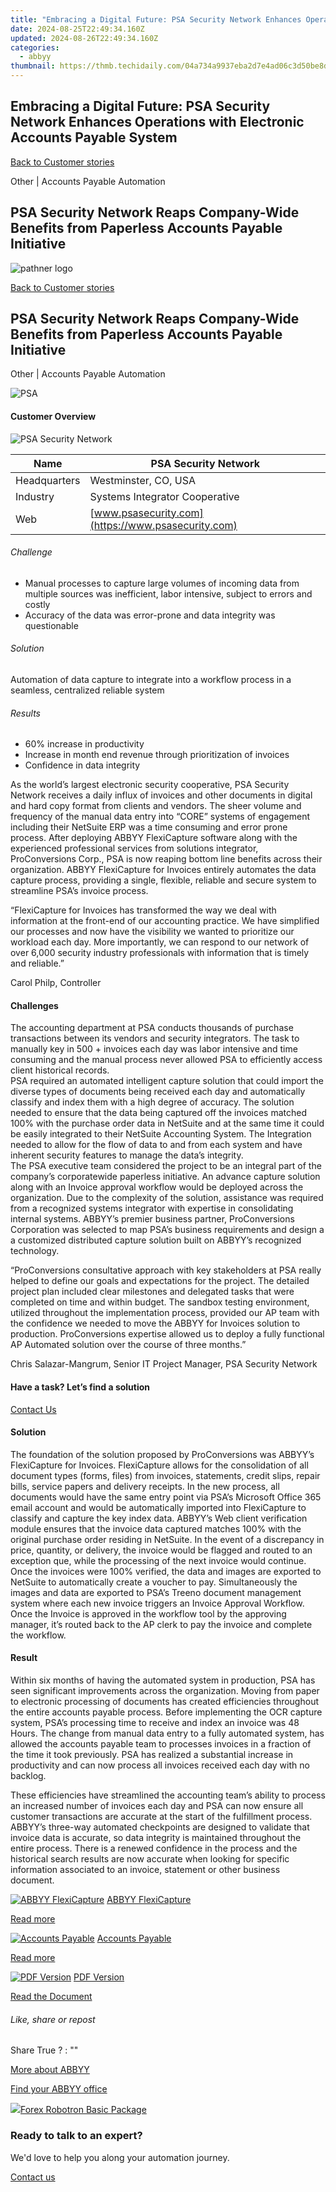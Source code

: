 ```yaml
---
title: "Embracing a Digital Future: PSA Security Network Enhances Operations with Electronic Accounts Payable System"
date: 2024-08-25T22:49:34.160Z
updated: 2024-08-26T22:49:34.160Z
categories:
  - abbyy
thumbnail: https://thmb.techidaily.com/04a734a9937eba2d7e4ad06c3d50be8d29a9cd1edbd98c5f96a14775cba2210b.jpg
---
```


## Embracing a Digital Future: PSA Security Network Enhances Operations with Electronic Accounts Payable System

[Back to Customer stories](https://tools.techidaily.com/abbyy/products/)

Other | Accounts Payable Automation

## PSA Security Network Reaps Company-Wide Benefits from Paperless Accounts Payable Initiative

![pathner logo](https://content.abbyy.com/-/media/project/abbyy/abbyy/logos-white/abbyy.png?h=40&iar=0&w=120)

[Back to Customer stories](https://tools.techidaily.com/abbyy/products/)

## PSA Security Network Reaps Company-Wide Benefits from Paperless Accounts Payable Initiative

Other | Accounts Payable Automation 

![PSA](https://static1.abbyy.com/abbyycommedia/19252/case-studies-psa-top-image.jpg) 

#### Customer Overview

![PSA Security Network](https://static3.abbyy.com/abbyycommedia/19257/case-studies-psa-small-overview-image.jpg) 

| Name         | PSA Security Network                               |
| ------------ | -------------------------------------------------- |
| Headquarters | Westminster, CO, USA                               |
| Industry     | Systems Integrator Cooperative                     |
| Web          | [www.psasecurity.com](https://www.psasecurity.com) |

###### Challenge

* Manual processes to capture large volumes of incoming data from multiple sources was inefficient, labor intensive, subject to errors and costly
* Accuracy of the data was error-prone and data integrity was questionable

###### Solution

Automation of data capture to integrate into a workflow process in a seamless, centralized reliable system

###### Results

* 60% increase in productivity
* Increase in month end revenue through prioritization of invoices
* Confidence in data integrity

As the world’s largest electronic security cooperative, PSA Security Network receives a daily influx of invoices and other documents in digital and hard copy format from clients and vendors. The sheer volume and frequency of the manual data entry into “CORE” systems of engagement including their NetSuite ERP was a time consuming and error prone process. After deploying ABBYY FlexiCapture software along with the experienced professional services from solutions integrator, ProConversions Corp., PSA is now reaping bottom line benefits across their organization. ABBYY FlexiCapture for Invoices entirely automates the data capture process, providing a single, flexible, reliable and secure system to streamline PSA’s invoice process.

 “FlexiCapture for Invoices has transformed the way we deal with information at the front-end of our accounting practice. We have simplified our processes and now have the visibility we wanted to prioritize our workload each day. More importantly, we can respond to our network of over 6,000 security industry professionals with information that is timely and reliable.”

 Carol Philp, Controller

#### Challenges

The accounting department at PSA conducts thousands of purchase transactions between its vendors and security integrators. The task to manually key in 500 + invoices each day was labor intensive and time consuming and the manual process never allowed PSA to efficiently access client historical records.  
PSA required an automated intelligent capture solution that could import the diverse types of documents being received each day and automatically classify and index them with a high degree of accuracy. The solution needed to ensure that the data being captured off the invoices matched 100% with the purchase order data in NetSuite and at the same time it could be easily integrated to their NetSuite Accounting System. The Integration needed to allow for the flow of data to and from each system and have inherent security features to manage the data’s integrity.  
The PSA executive team considered the project to be an integral part of the company’s corporatewide paperless initiative. An advance capture solution along with an Invoice approval workflow would be deployed across the organization. Due to the complexity of the solution, assistance was required from a recognized systems integrator with expertise in consolidating internal systems. ABBYY’s premier business partner, ProConversions Corporation was selected to map PSA’s business requirements and design a a customized distributed capture solution built on ABBYY’s recognized technology. 

 “ProConversions consultative approach with key stakeholders at PSA really helped to define our goals and expectations for the project. The detailed project plan included clear milestones and delegated tasks that were completed on time and within budget. The sandbox testing environment, utilized throughout the implementation process, provided our AP team with the confidence we needed to move the ABBYY for Invoices solution to production. ProConversions expertise allowed us to deploy a fully functional AP Automated solution over the course of three months.”

 Chris Salazar-Mangrum, Senior IT Project Manager, PSA Security Network

#### Have a task? Let’s find a solution

[Contact Us](https://tools.techidaily.com/abbyy/products/) 

#### Solution

The foundation of the solution proposed by ProConversions was ABBYY’s FlexiCapture for Invoices. FlexiCapture allows for the consolidation of all document types (forms, files) from invoices, statements, credit slips, repair bills, service papers and delivery receipts. In the new process, all documents would have the same entry point via PSA’s Microsoft Office 365 email account and would be automatically imported into FlexiCapture to classify and capture the key index data. ABBYY’s Web client verification module ensures that the invoice data captured matches 100% with the original purchase order residing in NetSuite. In the event of a discrepancy in price, quantity, or delivery, the invoice would be flagged and routed to an exception que, while the processing of the next invoice would continue. Once the invoices were 100% verified, the data and images are exported to NetSuite to automatically create a voucher to pay. Simultaneously the images and data are exported to PSA’s Treeno document management system where each new invoice triggers an Invoice Approval Workflow. Once the Invoice is approved in the workflow tool by the approving manager, it’s routed back to the AP clerk to pay the invoice and complete the workflow. 

#### Result

Within six months of having the automated system in production, PSA has seen significant improvements across the organization. Moving from paper to electronic processing of documents has created efficiencies throughout the entire accounts payable process. Before implementing the OCR capture system, PSA’s processing time to receive and index an invoice was 48 Hours. The change from manual data entry to a fully automated system, has allowed the accounts payable team to processes invoices in a fraction of the time it took previously. PSA has realized a substantial increase in productivity and can now process all invoices received each day with no backlog.

These efficiencies have streamlined the accounting team’s ability to process an increased number of invoices each day and PSA can now ensure all customer transactions are accurate at the start of the fulfillment process. ABBYY’s three-way automated checkpoints are designed to validate that invoice data is accurate, so data integrity is maintained throughout the entire process. There is a renewed confidence in the process and the historical search results are now accurate when looking for specific information associated to an invoice, statement or other business document.

[![ABBYY FlexiCapture](https://static2.abbyy.com/abbyycommedia/21380/4-flexicapture.jpg)](https://tools.techidaily.com/abbyy/products/) [ABBYY FlexiCapture](https://tools.techidaily.com/abbyy/products/) 

[Read more](https://tools.techidaily.com/abbyy/products/) 

[![Accounts Payable](https://static4.abbyy.com/abbyycommedia/14351/1-accounts-payable.jpg)](https://tools.techidaily.com/abbyy/products/) [Accounts Payable](https://tools.techidaily.com/abbyy/products/) 

[Read more](https://tools.techidaily.com/abbyy/products/) 

[![PDF Version](https://static2.abbyy.com/abbyycommedia/14366/16-symantec.jpg)](https://static2.abbyy.com/abbyycommedia/19227/case-study-psa-security-network.pdf "PDF Version") [PDF Version](https://static2.abbyy.com/abbyycommedia/19227/case-study-psa-security-network.pdf "PDF Version") 

[Read the Document](https://static2.abbyy.com/abbyycommedia/19227/case-study-psa-security-network.pdf "PDF Version") 

###### Like, share or repost

Share  True ?  : "" 

[More about ABBYY](https://tools.techidaily.com/abbyy/products/) 

[Find your ABBYY office](https://tools.techidaily.com/abbyy/products/) 

<!-- affiliate ads begin -->
<a href="https://secure.2checkout.com/order/checkout.php?PRODS=4726960&QTY=1&AFFILIATE=108875&CART=1"><img src="https://secure.avangate.com/images/merchant/5f4f7141b65a730b4efb0e0d51f63e94/products/forexrobotronbox.gif" border="0">Forex Robotron Basic Package</a>
<!-- affiliate ads end -->
### Ready to talk to an expert?

We'd love to help you along your automation journey.

[Contact us](https://tools.techidaily.com/abbyy/products/)

<ins class="adsbygoogle"
     style="display:block"
     data-ad-format="autorelaxed"
     data-ad-client="ca-pub-7571918770474297"
     data-ad-slot="1223367746"></ins>



<ins class="adsbygoogle"
     style="display:block"
     data-ad-client="ca-pub-7571918770474297"
     data-ad-slot="8358498916"
     data-ad-format="auto"
     data-full-width-responsive="true"></ins>


